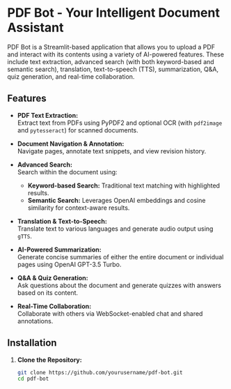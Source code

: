 # PDF Bot - Your Intelligent Document Assistant

PDF Bot is a Streamlit-based application that allows you to upload a PDF and interact with its contents using a variety of AI-powered features. These include text extraction, advanced search (with both keyword-based and semantic search), translation, text-to-speech (TTS), summarization, Q&A, quiz generation, and real-time collaboration.

## Features

- **PDF Text Extraction:**  
  Extract text from PDFs using PyPDF2 and optional OCR (with `pdf2image` and `pytesseract`) for scanned documents.

- **Document Navigation & Annotation:**  
  Navigate pages, annotate text snippets, and view revision history.

- **Advanced Search:**  
  Search within the document using:
  - **Keyword-based Search:** Traditional text matching with highlighted results.
  - **Semantic Search:** Leverages OpenAI embeddings and cosine similarity for context-aware results.

- **Translation & Text-to-Speech:**  
  Translate text to various languages and generate audio output using `gTTS`.

- **AI-Powered Summarization:**  
  Generate concise summaries of either the entire document or individual pages using OpenAI GPT-3.5 Turbo.

- **Q&A & Quiz Generation:**  
  Ask questions about the document and generate quizzes with answers based on its content.

- **Real-Time Collaboration:**  
  Collaborate with others via WebSocket-enabled chat and shared annotations.

## Installation

1. **Clone the Repository:**
   ```bash
   git clone https://github.com/yourusername/pdf-bot.git
   cd pdf-bot
